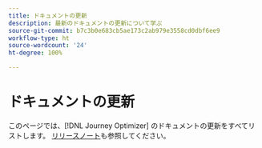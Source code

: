 ```yaml
---
title: ドキュメントの更新
description: 最新のドキュメントの更新について学ぶ
source-git-commit: b7c3b0e683cb5ae173c2ab979e3558cd0dbf6ee9
workflow-type: ht
source-wordcount: '24'
ht-degree: 100%

---
```



# ドキュメントの更新

このページでは、[!DNL Journey Optimizer] のドキュメントの更新をすべてリストします。
[リリースノート](release-notes.md)も参照してください。